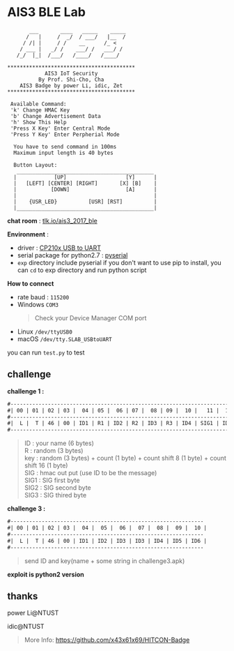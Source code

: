 # AIS3 BLE Lab

```
       ___       ____   _____    _____
      /   |     /  _/  / ___/   |__  /
     / /| |     / /    __      /_ <
    / ___ |   _/ /    ___/ /   ___/ /
   /_/  |_|  /___/   /____/   /____/

*****************************************
            AIS3 IoT Security
          By Prof. Shi-Cho, Cha
    AIS3 Badge by power Li, idic, Zet
*****************************************

 Available Command:
 'k' Change HMAC Key
 'b' Change Advertisement Data
 'h' Show This Help
 'Press X Key' Enter Central Mode
 'Press Y Key' Enter Perpherial Mode

  You have to send command in 100ms
  Maximum input length is 40 bytes

  Button Layout:
   ____________________________________________
  |            [UP]                   [Y]      |
  |   [LEFT] [CENTER] [RIGHT]       [X] [B]    |
  |           [DOWN]                  [A]      |
  |                                            |
  |    {USR_LED}          [USR] [RST]          |
  |____________________________________________|
```


**chat room** : [tlk.io/ais3_2017_ble](https://tlk.io/ais3_2017_ble)

**Environment** :

- driver : [CP210x USB to UART](https://www.silabs.com/products/development-tools/software/usb-to-uart-bridge-vcp-drivers)
- serial package for python2.7 : [pyserial](https://pypi.python.org/pypi/pyserial/2.7)
- `exp` directory include pyserial if you don't want to use pip to install, you can `cd` to exp directory and run python script

**How to connect**

- rate baud : `115200`
- Windows `COM3` 
  > Check your Device Manager COM port
- Linux `/dev/ttyUSB0`
- macOS `/dev/tty.SLAB_USBtoUART`

you can run `test.py` to test

## challenge

**challenge 1 :**

``` diff
#---------------------------------------------------------------------------------------------
#| 00 | 01 | 02 | 03 |  04 | 05 |  06 | 07 |  08 | 09 |  10 |   11 |  12 |   13 |  14 |   15 |
#---------------------------------------------------------------------------------------------
#|  L |  T | 46 | 00 | ID1 | R1 | ID2 | R2 | ID3 | R3 | ID4 | SIG1 | ID5 | SIG2 | ID6 | SIG3 |
#---------------------------------------------------------------------------------------------
```

> ID   : your name  (6 bytes)  
R    : random (3 bytes)  
key  : random (3 bytes) + count (1 byte) + count shift 8 (1 byte) + count shift 16 (1 byte)  
SIG  : hmac out put (use ID to be the message)  
SIG1 : SIG first byte  
SIG2 : SIG second byte  
SIG3 : SIG thired byte  


**challenge 3  :**

```diff
#--------------------------------------------------------------
#| 00 | 01 | 02 | 03 |  04 |  05 |  06 |  07 |  08 |  09 |  10 |
#--------------------------------------------------------------
#|  L |  T | 46 | 00 | ID1 | ID2 | ID3 | ID3 | ID4 | ID5 | ID6 |
#--------------------------------------------------------------
```

> send ID and key(name + some string in challenge3.apk)

**exploit is python2 version**

## thanks

power Li@NTUST

idic@NTUST

> More Info: https://github.com/x43x61x69/HITCON-Badge